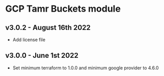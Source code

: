 # GCP Tamr Buckets module

## v3.0.2 - August 16th 2022
* Add license file

## v3.0.0 - June 1st 2022
* Set minimum terraform to 1.0.0 and minimum google provider to 4.6.0
